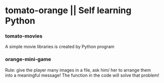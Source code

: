 # tomato-orange || Self learning Python
  
### tomato-movies
  A simple movie libraries is created by Python program
  
### orange-mini-game
  Rule: give the player many images in a file, ask him/ her to arrange them into a meaningful message!
  The function in the code will solve that problem!
